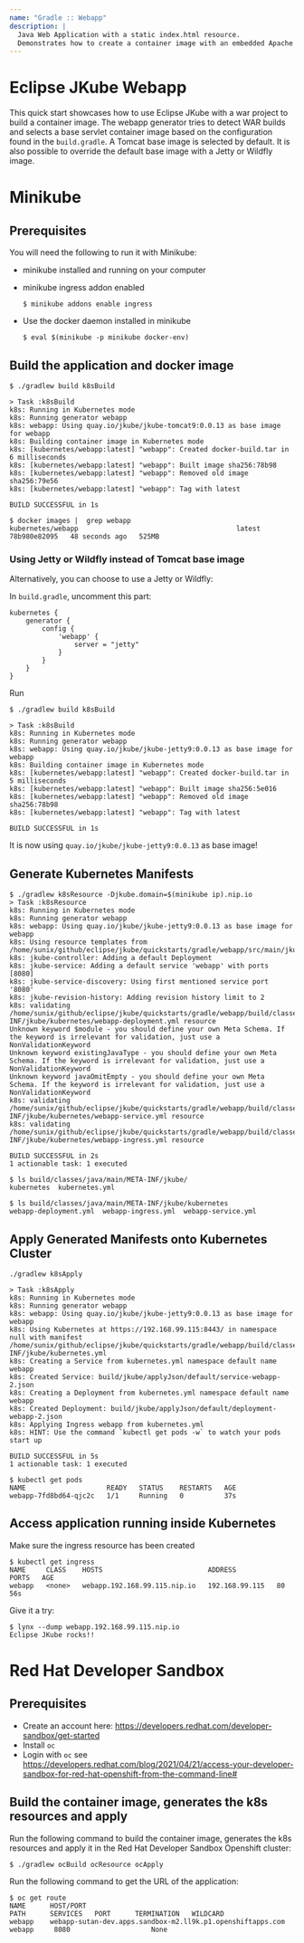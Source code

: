 ```yaml
---
name: "Gradle :: Webapp"
description: |
  Java Web Application with a static index.html resource.
  Demonstrates how to create a container image with an embedded Apache Tomcat server using Eclipse JKube.
---
```

# Eclipse JKube Webapp
This quick start showcases how to use Eclipse JKube with a war project to build a container image. 
The webapp generator tries to detect WAR builds and selects a base servlet container image based on the configuration found in the `build.gradle`. A Tomcat base image is selected by default.
It is also possible to override the default base image with a Jetty or Wildfly image.


# Minikube

## Prerequisites
You will need the following to run it with Minikube:
- minikube installed and running on your computer
- minikube ingress addon enabled

      $ minikube addons enable ingress

- Use the docker daemon installed in minikube

      $ eval $(minikube -p minikube docker-env)

## Build the application and docker image
```
$ ./gradlew build k8sBuild

> Task :k8sBuild
k8s: Running in Kubernetes mode
k8s: Running generator webapp
k8s: webapp: Using quay.io/jkube/jkube-tomcat9:0.0.13 as base image for webapp
k8s: Building container image in Kubernetes mode
k8s: [kubernetes/webapp:latest] "webapp": Created docker-build.tar in 6 milliseconds
k8s: [kubernetes/webapp:latest] "webapp": Built image sha256:78b98
k8s: [kubernetes/webapp:latest] "webapp": Removed old image sha256:79e56
k8s: [kubernetes/webapp:latest] "webapp": Tag with latest

BUILD SUCCESSFUL in 1s

$ docker images |  grep webapp
kubernetes/webapp                                       latest     78b980e82095   48 seconds ago   525MB

```
### Using Jetty or Wildfly instead of Tomcat base image
Alternatively, you can choose to use a Jetty or Wildfly:

In `build.gradle`, uncomment this part:

```
kubernetes {
    generator {
        config {
            'webapp' {
                server = "jetty"
            }
        }
    }
}
```
Run
```
$ ./gradlew build k8sBuild

> Task :k8sBuild
k8s: Running in Kubernetes mode
k8s: Running generator webapp
k8s: webapp: Using quay.io/jkube/jkube-jetty9:0.0.13 as base image for webapp
k8s: Building container image in Kubernetes mode
k8s: [kubernetes/webapp:latest] "webapp": Created docker-build.tar in 5 milliseconds
k8s: [kubernetes/webapp:latest] "webapp": Built image sha256:5e016
k8s: [kubernetes/webapp:latest] "webapp": Removed old image sha256:78b98
k8s: [kubernetes/webapp:latest] "webapp": Tag with latest

BUILD SUCCESSFUL in 1s

```

It is now using `quay.io/jkube/jkube-jetty9:0.0.13` as base image!

## Generate Kubernetes Manifests
```
$ ./gradlew k8sResource -Djkube.domain=$(minikube ip).nip.io
> Task :k8sResource
k8s: Running in Kubernetes mode
k8s: Running generator webapp
k8s: webapp: Using quay.io/jkube/jkube-jetty9:0.0.13 as base image for webapp
k8s: Using resource templates from /home/sunix/github/eclipse/jkube/quickstarts/gradle/webapp/src/main/jkube
k8s: jkube-controller: Adding a default Deployment
k8s: jkube-service: Adding a default service 'webapp' with ports [8080]
k8s: jkube-service-discovery: Using first mentioned service port '8080' 
k8s: jkube-revision-history: Adding revision history limit to 2
k8s: validating /home/sunix/github/eclipse/jkube/quickstarts/gradle/webapp/build/classes/java/main/META-INF/jkube/kubernetes/webapp-deployment.yml resource
Unknown keyword $module - you should define your own Meta Schema. If the keyword is irrelevant for validation, just use a NonValidationKeyword
Unknown keyword existingJavaType - you should define your own Meta Schema. If the keyword is irrelevant for validation, just use a NonValidationKeyword
Unknown keyword javaOmitEmpty - you should define your own Meta Schema. If the keyword is irrelevant for validation, just use a NonValidationKeyword
k8s: validating /home/sunix/github/eclipse/jkube/quickstarts/gradle/webapp/build/classes/java/main/META-INF/jkube/kubernetes/webapp-service.yml resource
k8s: validating /home/sunix/github/eclipse/jkube/quickstarts/gradle/webapp/build/classes/java/main/META-INF/jkube/kubernetes/webapp-ingress.yml resource

BUILD SUCCESSFUL in 2s
1 actionable task: 1 executed

$ ls build/classes/java/main/META-INF/jkube/
kubernetes  kubernetes.yml

$ ls build/classes/java/main/META-INF/jkube/kubernetes
webapp-deployment.yml  webapp-ingress.yml  webapp-service.yml
```

## Apply Generated Manifests onto Kubernetes Cluster
```
./gradlew k8sApply

> Task :k8sApply
k8s: Running in Kubernetes mode
k8s: Running generator webapp
k8s: webapp: Using quay.io/jkube/jkube-jetty9:0.0.13 as base image for webapp
k8s: Using Kubernetes at https://192.168.99.115:8443/ in namespace null with manifest /home/sunix/github/eclipse/jkube/quickstarts/gradle/webapp/build/classes/java/main/META-INF/jkube/kubernetes.yml 
k8s: Creating a Service from kubernetes.yml namespace default name webapp
k8s: Created Service: build/jkube/applyJson/default/service-webapp-2.json
k8s: Creating a Deployment from kubernetes.yml namespace default name webapp
k8s: Created Deployment: build/jkube/applyJson/default/deployment-webapp-2.json
k8s: Applying Ingress webapp from kubernetes.yml
k8s: HINT: Use the command `kubectl get pods -w` to watch your pods start up

BUILD SUCCESSFUL in 5s
1 actionable task: 1 executed

$ kubectl get pods
NAME                    READY   STATUS    RESTARTS   AGE
webapp-7fd8bd64-qjc2c   1/1     Running   0          37s

```

## Access application running inside Kubernetes

Make sure the ingress resource has been created
```
$ kubectl get ingress
NAME     CLASS    HOSTS                          ADDRESS          PORTS   AGE
webapp   <none>   webapp.192.168.99.115.nip.io   192.168.99.115   80      56s
```

Give it a try:
```
$ lynx --dump webapp.192.168.99.115.nip.io
Eclipse JKube rocks!!
```

# Red Hat Developer Sandbox

## Prerequisites
- Create an account here: https://developers.redhat.com/developer-sandbox/get-started
- Install `oc`
- Login with `oc` see https://developers.redhat.com/blog/2021/04/21/access-your-developer-sandbox-for-red-hat-openshift-from-the-command-line#

## Build the container image, generates the k8s resources and apply
Run the following command to build the container image, generates the k8s resources and apply it in the Red Hat Developer Sandbox Openshift cluster:

```
$ ./gradlew ocBuild ocResource ocApply
```

Run the following command to get the URL of the application:
```
$ oc get route
NAME      HOST/PORT                                                    PATH      SERVICES   PORT      TERMINATION   WILDCARD
webapp    webapp-sutan-dev.apps.sandbox-m2.ll9k.p1.openshiftapps.com             webapp     8080                    None
```
